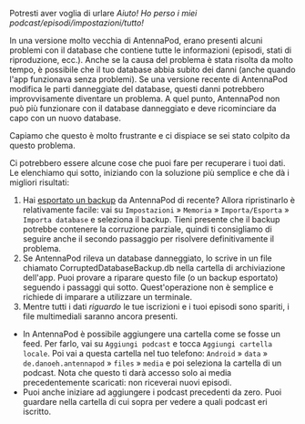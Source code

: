 Potresti aver voglia di urlare *Aiuto! Ho perso i miei podcast/episodi/impostazioni/tutto!*

In una versione molto vecchia di AntennaPod, erano presenti alcuni problemi con il database che contiene tutte le informazioni (episodi, stati di riproduzione, ecc.). Anche se la causa del problema è stata risolta da molto tempo, è possibile che il tuo database abbia subito dei danni (anche quando l'app funzionava senza problemi). Se una versione recente di AntennaPod modifica le parti danneggiate del database, questi danni potrebbero improvvisamente diventare un problema. A quel punto, AntennaPod non può più funzionare con il database danneggiato e deve ricominciare da capo con un nuovo database.

Capiamo che questo è molto frustrante e ci dispiace se sei stato colpito da questo problema.

Ci potrebbero essere alcune cose che puoi fare per recuperare i tuoi dati. Le elenchiamo qui sotto, iniziando con la soluzione più semplice e che dà i migliori risultati:

1. Hai [esportato un backup](/documentation/general/backup) da AntennaPod di recente? Allora ripristinarlo è relativamente facile: vai su `Impostazioni` » `Memoria` » `Importa/Esporta` » `Importa database` e seleziona il backup. Tieni presente che il backup potrebbe contenere la corruzione parziale, quindi ti consigliamo di seguire anche il secondo passaggio per risolvere definitivamente il problema.
1. Se AntennaPod rileva un database danneggiato, lo scrive in un file chiamato CorruptedDatabaseBackup.db nella cartella di archiviazione dell'app. Puoi provare a riparare questo file (o un backup esportato) seguendo i passaggi qui sotto. Quest'operazione non è semplice e richiede di imparare a utilizzare un terminale.
1. Mentre tutti i dati *riguardo* le tue iscrizioni e i tuoi episodi sono spariti, i file multimediali saranno ancora presenti.

* In AntennaPod è possibile aggiungere una cartella come se fosse un feed. Per farlo, vai su `Aggiungi podcast` e tocca `Aggiungi cartella locale`. Poi vai a questa cartella nel tuo telefono: `Android` » `data` » `de.danoeh.antennapod` » `files` » `media` e poi seleziona la cartella di un podcast. Nota che questo ti darà accesso solo ai media precedentemente scaricati: non riceverai nuovi episodi.
* Puoi anche iniziare ad aggiungere i podcast precedenti da zero. Puoi guardare nella cartella di cui sopra per vedere a quali podcast eri iscritto.
